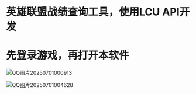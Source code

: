 # 英雄联盟战绩查询工具，使用LCU API开发
# 先登录游戏，再打开本软件

![QQ图片20250701000913](https://github.com/user-attachments/assets/7693548f-0abf-4262-8ab0-df5da94395ae)

![QQ图片20250701004628](https://github.com/user-attachments/assets/74da8846-cc07-4fc8-a027-04cd30a204cc)
